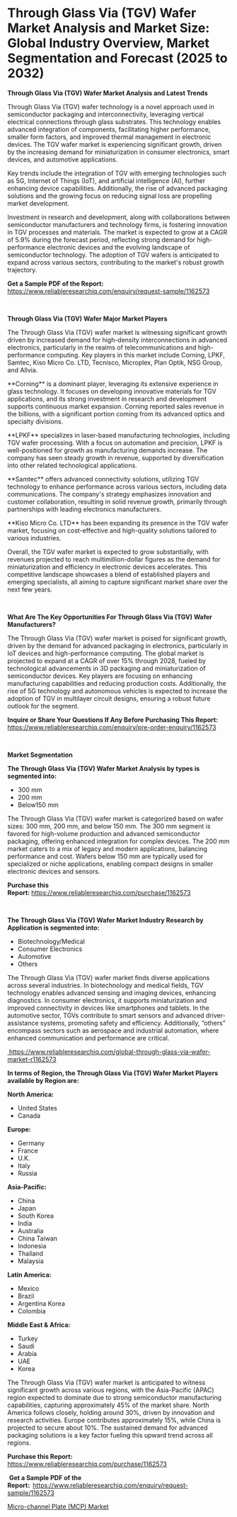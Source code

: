 <p><h1>Through Glass Via (TGV) Wafer Market Analysis and Market Size: Global Industry Overview, Market Segmentation and Forecast (2025 to 2032)</h1></p><p><strong>Through Glass Via (TGV) Wafer Market Analysis and Latest Trends</strong></p>
<p><p>Through Glass Via (TGV) wafer technology is a novel approach used in semiconductor packaging and interconnectivity, leveraging vertical electrical connections through glass substrates. This technology enables advanced integration of components, facilitating higher performance, smaller form factors, and improved thermal management in electronic devices. The TGV wafer market is experiencing significant growth, driven by the increasing demand for miniaturization in consumer electronics, smart devices, and automotive applications. </p><p>Key trends include the integration of TGV with emerging technologies such as 5G, Internet of Things (IoT), and artificial intelligence (AI), further enhancing device capabilities. Additionally, the rise of advanced packaging solutions and the growing focus on reducing signal loss are propelling market development. </p><p>Investment in research and development, along with collaborations between semiconductor manufacturers and technology firms, is fostering innovation in TGV processes and materials. The market is expected to grow at a CAGR of 5.9% during the forecast period, reflecting strong demand for high-performance electronic devices and the evolving landscape of semiconductor technology. The adoption of TGV wafers is anticipated to expand across various sectors, contributing to the market's robust growth trajectory.</p></p>
<p><strong>Get a Sample PDF of the Report:&nbsp;</strong> <a href="https://www.reliableresearchiq.com/enquiry/request-sample/1162573?utm_campaign=2298&utm_medium=2&utm_source=Github&utm_content=ia&utm_term=12022025&utm_id=through-glass-via-tgv-wafer">https://www.reliableresearchiq.com/enquiry/request-sample/1162573</a></p>
<p>&nbsp;</p>
<p><strong>Through Glass Via (TGV) Wafer Major Market Players</strong></p>
<p><p>The Through Glass Via (TGV) wafer market is witnessing significant growth driven by increased demand for high-density interconnections in advanced electronics, particularly in the realms of telecommunications and high-performance computing. Key players in this market include Corning, LPKF, Samtec, Kiso Micro Co. LTD, Tecnisco, Microplex, Plan Optik, NSG Group, and Allvia.</p><p>**Corning** is a dominant player, leveraging its extensive experience in glass technology. It focuses on developing innovative materials for TGV applications, and its strong investment in research and development supports continuous market expansion. Corning reported sales revenue in the billions, with a significant portion coming from its advanced optics and specialty divisions.</p><p>**LPKF** specializes in laser-based manufacturing technologies, including TGV wafer processing. With a focus on automation and precision, LPKF is well-positioned for growth as manufacturing demands increase. The company has seen steady growth in revenue, supported by diversification into other related technological applications.</p><p>**Samtec** offers advanced connectivity solutions, utilizing TGV technology to enhance performance across various sectors, including data communications. The company's strategy emphasizes innovation and customer collaboration, resulting in solid revenue growth, primarily through partnerships with leading electronics manufacturers.</p><p>**Kiso Micro Co. LTD** has been expanding its presence in the TGV wafer market, focusing on cost-effective and high-quality solutions tailored to various industries.</p><p>Overall, the TGV wafer market is expected to grow substantially, with revenues projected to reach multimillion-dollar figures as the demand for miniaturization and efficiency in electronic devices accelerates. This competitive landscape showcases a blend of established players and emerging specialists, all aiming to capture significant market share over the next few years.</p></p>
<p>&nbsp;</p>
<p><strong>What Are The Key Opportunities For Through Glass Via (TGV) Wafer Manufacturers?</strong></p>
<p><p>The Through Glass Via (TGV) wafer market is poised for significant growth, driven by the demand for advanced packaging in electronics, particularly in IoT devices and high-performance computing. The global market is projected to expand at a CAGR of over 15% through 2028, fueled by technological advancements in 3D packaging and miniaturization of semiconductor devices. Key players are focusing on enhancing manufacturing capabilities and reducing production costs. Additionally, the rise of 5G technology and autonomous vehicles is expected to increase the adoption of TGV in multilayer circuit designs, ensuring a robust future outlook for the segment.</p></p>
<p><strong>Inquire or Share Your Questions If Any Before Purchasing This Report:</strong> <a href="https://www.reliableresearchiq.com/enquiry/pre-order-enquiry/1162573?utm_campaign=2298&utm_medium=2&utm_source=Github&utm_content=ia&utm_term=12022025&utm_id=through-glass-via-tgv-wafer">https://www.reliableresearchiq.com/enquiry/pre-order-enquiry/1162573</a></p>
<p>&nbsp;</p>
<p><strong>Market Segmentation</strong></p>
<p><strong>The Through Glass Via (TGV) Wafer Market Analysis by types is segmented into:</strong></p>
<p><ul><li>300 mm</li><li>200 mm</li><li>Below150 mm</li></ul></p>
<p><p>The Through Glass Via (TGV) wafer market is categorized based on wafer sizes: 300 mm, 200 mm, and below 150 mm. The 300 mm segment is favored for high-volume production and advanced semiconductor packaging, offering enhanced integration for complex devices. The 200 mm market caters to a mix of legacy and modern applications, balancing performance and cost. Wafers below 150 mm are typically used for specialized or niche applications, enabling compact designs in smaller electronic devices and sensors.</p></p>
<p><strong>Purchase this Report:&nbsp;</strong><a href="https://www.reliableresearchiq.com/purchase/1162573?utm_campaign=2298&utm_medium=2&utm_source=Github&utm_content=ia&utm_term=12022025&utm_id=through-glass-via-tgv-wafer">https://www.reliableresearchiq.com/purchase/1162573</a></p>
<p>&nbsp;</p>
<p><strong>The Through Glass Via (TGV) Wafer Market Industry Research by Application is segmented into:</strong></p>
<p><ul><li>Biotechnology/Medical</li><li>Consumer Electronics</li><li>Automotive</li><li>Others</li></ul></p>
<p><p>The Through Glass Via (TGV) wafer market finds diverse applications across several industries. In biotechnology and medical fields, TGV technology enables advanced sensing and imaging devices, enhancing diagnostics. In consumer electronics, it supports miniaturization and improved connectivity in devices like smartphones and tablets. In the automotive sector, TGVs contribute to smart sensors and advanced driver-assistance systems, promoting safety and efficiency. Additionally, “others” encompass sectors such as aerospace and industrial automation, where enhanced communication and performance are critical.</p></p>
<p><a href="https://www.reliableresearchiq.com/global-through-glass-via-wafer-market-r1162573?utm_campaign=2298&utm_medium=2&utm_source=Github&utm_content=ia&utm_term=12022025&utm_id=through-glass-via-tgv-wafer">&nbsp;https://www.reliableresearchiq.com/global-through-glass-via-wafer-market-r1162573</a></p>
<p><strong>In terms of Region, the Through Glass Via (TGV) Wafer Market Players available by Region are:</strong></p>
<p>
    <p> <strong> North America: </strong>
        <ul>
            <li>United States</li>
            <li>Canada</li>
        </ul>
        </p> 
    <p> <strong> Europe: </strong>
        <ul>
            <li>Germany</li>
            <li>France</li>
            <li>U.K.</li>
            <li>Italy</li>
            <li>Russia</li>
        </ul>
        </p> 
    <p> <strong> Asia-Pacific: </strong>
        <ul>
            <li>China</li>
            <li>Japan</li>
            <li>South Korea</li>
            <li>India</li>
            <li>Australia</li>
            <li>China Taiwan</li>
            <li>Indonesia</li>
            <li>Thailand</li>
            <li>Malaysia</li>
        </ul>
        </p> 
    <p> <strong> Latin America: </strong>
        <ul>
            <li>Mexico</li>
            <li>Brazil</li>
            <li>Argentina Korea</li>
            <li>Colombia</li>
        </ul>
        </p> 
    <p> <strong> Middle East & Africa: </strong>
        <ul>
            <li>Turkey</li>
            <li>Saudi</li>
            <li>Arabia</li>
            <li>UAE</li>
            <li>Korea</li>
        </ul>
    </p>
    </p>
<p><p>The Through Glass Via (TGV) wafer market is anticipated to witness significant growth across various regions, with the Asia-Pacific (APAC) region expected to dominate due to strong semiconductor manufacturing capabilities, capturing approximately 45% of the market share. North America follows closely, holding around 30%, driven by innovation and research activities. Europe contributes approximately 15%, while China is projected to secure about 10%. The sustained demand for advanced packaging solutions is a key factor fueling this upward trend across all regions.</p></p>
<p><strong>Purchase this Report: </strong><a href="https://www.reliableresearchiq.com/purchase/1162573?utm_campaign=2298&utm_medium=2&utm_source=Github&utm_content=ia&utm_term=12022025&utm_id=through-glass-via-tgv-wafer">https://www.reliableresearchiq.com/purchase/1162573</a></p>
<p>&nbsp;<strong>Get a Sample PDF of the Report:&nbsp;&nbsp;</strong><a href="https://www.reliableresearchiq.com/enquiry/request-sample/1162573?utm_campaign=2298&utm_medium=2&utm_source=Github&utm_content=ia&utm_term=12022025&utm_id=through-glass-via-tgv-wafer">https://www.reliableresearchiq.com/enquiry/request-sample/1162573</a></p>
<p><strong></strong></p>
<p><p><a href="https://github.com/maclarensidney/Market-Research-Report-List-1/blob/main/micro-channel-plate-mcp-market.md?utm_campaign=2298&utm_medium=2&utm_source=Github&utm_content=ia&utm_term=12022025&utm_id=through-glass-via-tgv-wafer">Micro-channel Plate (MCP) Market</a></p></p>